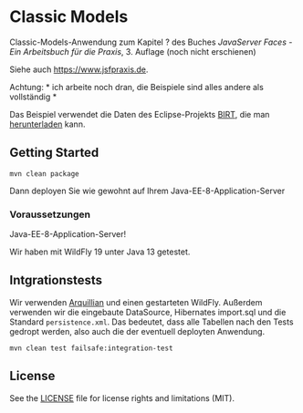 # Classic Models

Classic-Models-Anwendung zum Kapitel ? des Buches 
*JavaServer Faces - Ein Arbeitsbuch für die Praxis*, 3. Auflage (noch nicht erschienen)

Siehe auch <https://www.jsfpraxis.de>.

Achtung: * ich arbeite noch dran, die Beispiele sind alles andere als vollständig *

Das Beispiel verwendet die Daten des Eclipse-Projekts [BIRT](https://www.eclipse.org/birt/),
die man [herunterladen](http://www.eclipse.org/birt/documentation/sample-database.php) kann.

## Getting Started
```
mvn clean package
```
Dann deployen Sie wie gewohnt auf Ihrem Java-EE-8-Application-Server


### Voraussetzungen

Java-EE-8-Application-Server!

Wir haben mit WildFly 19 unter Java 13 getestet. 


## Intgrationstests

Wir verwenden [Arquillian](http://arquillian.org/) und einen gestarteten WildFly.
Außerdem verwenden wir die eingebaute DataSource, Hibernates import.sql und die
Standard ``persistence.xml``. Das bedeutet, dass alle Tabellen nach den Tests gedropt
werden, also auch die der eventuell deployten Anwendung.

```
mvn clean test failsafe:integration-test
```

## License

See the [LICENSE](LICENSE.txt) file for license rights and limitations (MIT).
